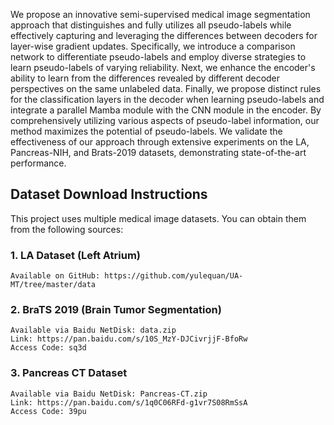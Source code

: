   We propose an innovative semi-supervised medical image segmentation approach that distinguishes and fully utilizes all pseudo-labels while effectively capturing and leveraging the differences between decoders for layer-wise gradient updates. Specifically, we introduce a comparison network to differentiate pseudo-labels and employ diverse strategies to learn pseudo-labels of varying reliability. Next, we enhance the encoder's ability to learn from the differences revealed by different decoder perspectives on the same unlabeled data. Finally, we propose distinct rules for the classification layers in the decoder when learning pseudo-labels and integrate a parallel Mamba module with the CNN module in the encoder. By comprehensively utilizing various aspects of pseudo-label information, our method maximizes the potential of pseudo-labels. We validate the effectiveness of our approach through extensive experiments on the LA, Pancreas-NIH, and Brats-2019 datasets, demonstrating state-of-the-art performance.
 ## Dataset Download Instructions
This project uses multiple medical image datasets. You can obtain them from the following sources:

### 1. LA Dataset (Left Atrium)

	Available on GitHub: https://github.com/yulequan/UA-MT/tree/master/data

### 2. BraTS 2019 (Brain Tumor Segmentation)
	Available via Baidu NetDisk: data.zip
	Link: https://pan.baidu.com/s/10S_MzY-DJCivrjjF-BfoRw
	Access Code: sq3d

### 3. Pancreas CT Dataset
	Available via Baidu NetDisk: Pancreas-CT.zip
	Link: https://pan.baidu.com/s/1q0C06RFd-g1vr7S08RmSsA
	Access Code: 39pu

